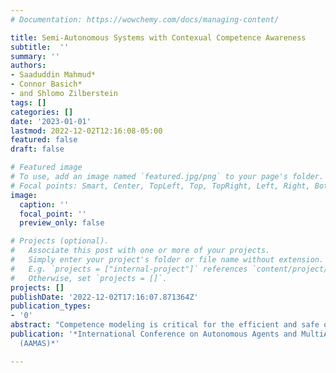 ```yaml
---
# Documentation: https://wowchemy.com/docs/managing-content/

title: Semi-Autonomous Systems with Contexual Competence Awareness
subtitle:  ''
summary: ''
authors:
- Saaduddin Mahmud*
- Connor Basich*
- and Shlomo Zilberstein
tags: []
categories: []
date: '2023-01-01'
lastmod: 2022-12-02T12:16:08-05:00
featured: false
draft: false

# Featured image
# To use, add an image named `featured.jpg/png` to your page's folder.
# Focal points: Smart, Center, TopLeft, Top, TopRight, Left, Right, BottomLeft, Bottom, BottomRight.
image:
  caption: ''
  focal_point: ''
  preview_only: false

# Projects (optional).
#   Associate this post with one or more of your projects.
#   Simply enter your project's folder or file name without extension.
#   E.g. `projects = ["internal-project"]` references `content/project/deep-learning/index.md`.
#   Otherwise, set `projects = []`.
projects: []
publishDate: '2022-12-02T17:16:07.871364Z'
publication_types:
- '0'
abstract: "Competence modeling is critical for the efficient and safe operation of semi-autonomous systems (SAS) with varying levels of autonomy.  In this paper, we extend the notion of competence modeling by introducing a contextual competence model. While previous work on competence-aware systems (CAS) defined the competence of a SAS relative to a single static operator, we present an augmented operator model that is contextualized by Markovian state information capable of capturing multiple operators. Access to such information allows the SAS to account for the stochastic shifts that may occur in the behavior of the operator(s) during deployment and optimize its autonomy accordingly. We show that the extended model called Contextual Competence Aware System (CoCAS) has the same convergence guarantees as CAS, and empirically illustrate the benefit of our approach over both the original CAS model as well as other relevant work in shared autonomy."
publication: '*International Conference on Autonomous Agents and MultiAgent Systems
  (AAMAS)*'

---
```

